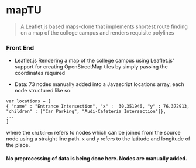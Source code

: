 # mapTU
> A Leaflet.js based maps-clone that implements shortest route finding on a map of the college campus and renders requisite polylines

### Front End
* Leaflet.js Rendering a map of the college campus using Leaflet.js' support for creating OpenStreetMap tiles by simply passing the coordinates required

* Data: 73 nodes manually added into a Javascript locations array, each node structured like so: 
```
var locations = [
{ "name" : "Entrance Intersection", "x" :  30.351946, "y" : 76.372913,
"children" : ["Car Parking", "Audi-Cafeteria Intersection"]},
...
]
```
where the ```children``` refers to nodes which can be joined from the source node using a straight line path. ```x``` and ```y``` refers to the latitude and longitude of the place.
#### No preprocessing of data is being done here. Nodes are manually added.
